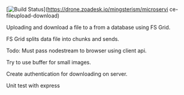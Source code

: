 
[![Build Status](https://drone.zoadesk.io/api/badges/mingsterism/microservice-fileupload-download/status.svg?ref=refs/heads/develop)](https://drone.zoadesk.io/mingsterism/microservi    ce-fileupload-download)

Uploading and download a file to a from a database using FS Grid.


FS Grid splits data file into chunks and sends.

Todo: Must pass nodestream to browser using client api. 

Try to use buffer for small images.  

Create authentication for downloading on server.  

Unit test with express

